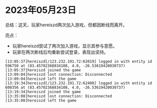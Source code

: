 # 2023年05月23日
总结：这天，玩家hereiszd两次加入游戏，但都因断线而离开。

亮点：
- 玩家hereiszd尝试了两次加入游戏，显示其参与意愿。
- 玩家在两次断线后均重新尝试登录，表现出坚持。
```
[13:05:37]hereiszd[/123.232.191.72:62019] logged in with entity id 596750 at (83.45702368834108, 4.0, -26.53619420030737)
[13:05:37]hereiszd joined the game
[13:09:04]hereiszd lost connection: Disconnected
[13:09:04]hereiszd left the game
[13:19:34]hereiszd[/123.232.191.72:62400] logged in with entity id 600356 at (83.45702368834108, 4.0, -26.53619420030737)
[13:19:34]hereiszd joined the game
[13:35:08]hereiszd lost connection: Disconnected
[13:35:08]hereiszd left the game
```
